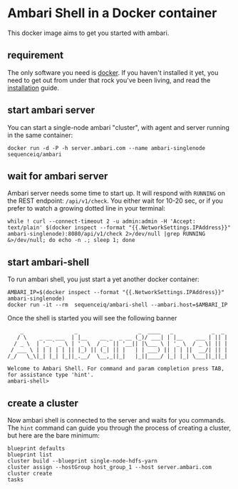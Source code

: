 # Ambari Shell in a Docker container

This docker image aims to get you started with ambari.

## requirement

The only software you need is [docker](docker.io). If you
haven't installed it yet, you need to get out from under that rock
you've been living, and read the
[installation](http://docs.docker.io/introduction/get-docker/) guide.

## start ambari server

You can start a single-node ambari "cluster", with agent and server running
in the same container:

```
docker run -d -P -h server.ambari.com --name ambari-singlenode  sequenceiq/ambari
```

## wait for ambari server

Ambari server needs some time to start up. It will respond with `RUNNING` on the
REST endpoint: `/api/v1/check`. You either wait for 10-20 sec, or
if you prefer to watch a growing dotted line in your terminal:

```
while ! curl --connect-timeout 2 -u admin:admin -H 'Accept: text/plain' $(docker inspect --format "{{.NetworkSettings.IPAddress}}" ambari-singlenode):8080/api/v1/check 2>/dev/null |grep RUNNING &>/dev/null; do echo -n .; sleep 1; done
```

## start ambari-shell

To run ambari shell, you just start a yet another docker container:

```
AMBARI_IP=$(docker inspect --format "{{.NetworkSettings.IPAddress}}" ambari-singlenode)
docker run -it --rm  sequenceiq/ambari-shell --ambari.host=$AMBARI_IP
```

Once the shell is started you will see the following banner
```
    _                _                   _  ____   _            _  _
   / \    _ __ ___  | |__    __ _  _ __ (_)/ ___| | |__    ___ | || |
  / _ \  | '_ ` _ \ | '_ \  / _` || '__|| |\___ \ | '_ \  / _ \| || |
 / ___ \ | | | | | || |_) || (_| || |   | | ___) || | | ||  __/| || |
/_/   \_\|_| |_| |_||_.__/  \__,_||_|   |_||____/ |_| |_| \___||_||_|

Welcome to Ambari Shell. For command and param completion press TAB, for assistance type 'hint'.
ambari-shell>
```

## create a cluster

Now ambari shell is connected to the server and waits for you commands.
The `hint` command can guide you through the process of creating a cluster, but
here are the bare minimum:

```
blueprint defaults
blueprint list
cluster build --blueprint single-node-hdfs-yarn
cluster assign --hostGroup host_group_1 --host server.ambari.com
cluster create
tasks
```
